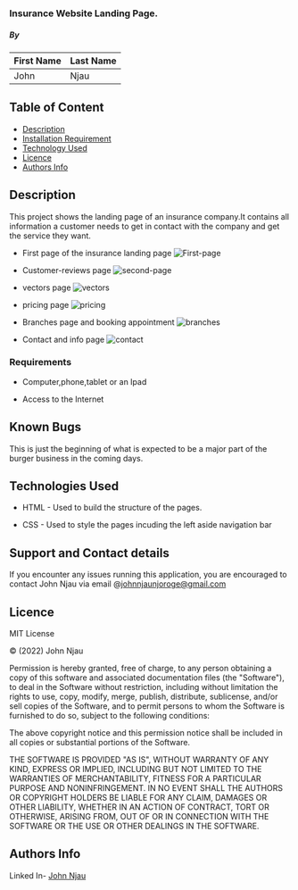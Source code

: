 ### Insurance Website Landing Page.

##### By

| First Name | Last Name |
| ---------- | --------- |
| John       | Njau      |

## Table of Content

- [Description](#description)
- [Installation Requirement](#Installation)
- [Technology Used](#technology-used)
- [Licence](#licence)
- [Authors Info](#author-Info)

## Description

<p>This project shows the landing page of an insurance company.It contains all information a customer needs to get in contact with the company and get the service they want.</p>

* First page of the insurance landing page
![First-page](https://i.postimg.cc/jj6JFyLs/insurance-page1.png)

* Customer-reviews page
![second-page](https://i.postimg.cc/1zS8w4Mb/page2.png)

* vectors page
![vectors](https://i.postimg.cc/6Q6GFyRn/page3.png)

* pricing page
![pricing](https://i.postimg.cc/K8xKgR0w/page4pricing.png)

* Branches page and booking appointment
![branches](https://i.postimg.cc/y60YX73H/page5branches.png)

* Contact and info page
![contact](https://i.postimg.cc/y6hs3n26/pagelast.png)


### Requirements

- Computer,phone,tablet or an Ipad

- Access to the Internet

## Known Bugs

This is just the beginning of what is expected to be a major part of the burger business in the coming days.

## Technologies Used

- HTML - Used to build the structure of the pages.

- CSS - Used to style the pages incuding the left aside navigation bar

## Support and Contact details

If you encounter any issues running this application, you are encouraged to contact John Njau via email @johnnjaunjoroge@gmail.com

## Licence

MIT License

&copy; (2022) John Njau

Permission is hereby granted, free of charge, to any person obtaining a copy
of this software and associated documentation files (the "Software"), to deal
in the Software without restriction, including without limitation the rights
to use, copy, modify, merge, publish, distribute, sublicense, and/or sell
copies of the Software, and to permit persons to whom the Software is
furnished to do so, subject to the following conditions:

The above copyright notice and this permission notice shall be included in all
copies or substantial portions of the Software.

THE SOFTWARE IS PROVIDED "AS IS", WITHOUT WARRANTY OF ANY KIND, EXPRESS OR
IMPLIED, INCLUDING BUT NOT LIMITED TO THE WARRANTIES OF MERCHANTABILITY,
FITNESS FOR A PARTICULAR PURPOSE AND NONINFRINGEMENT. IN NO EVENT SHALL THE
AUTHORS OR COPYRIGHT HOLDERS BE LIABLE FOR ANY CLAIM, DAMAGES OR OTHER
LIABILITY, WHETHER IN AN ACTION OF CONTRACT, TORT OR OTHERWISE, ARISING FROM,
OUT OF OR IN CONNECTION WITH THE SOFTWARE OR THE USE OR OTHER DEALINGS IN THE
SOFTWARE.


## Authors Info

Linked In- [John Njau](https://www.linkedin.com/in/john-njau-868b37213)
